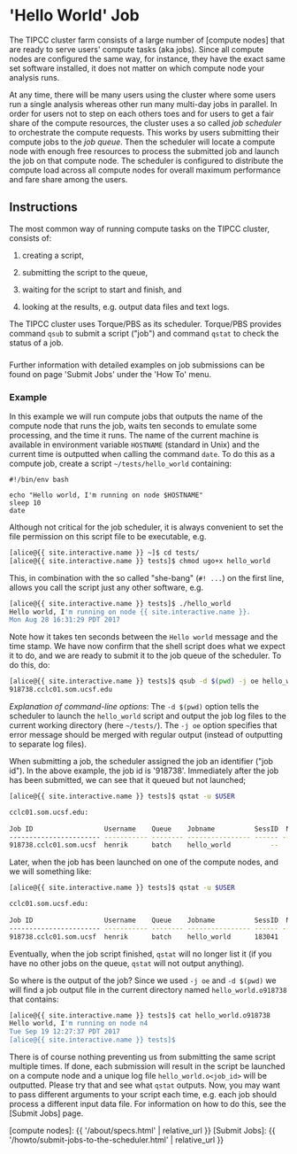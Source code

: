 # 'Hello World' Job

The TIPCC cluster farm consists of a large number of [compute nodes] that are ready to serve users' compute tasks (aka jobs).  Since all compute nodes are configured the same way, for instance, they have the exact same set software installed, it does not matter on which compute node your analysis runs.

At any time, there will be many users using the cluster where some users run a single analysis whereas other run many multi-day jobs in parallel.  In order for users not to step on each others toes and for users to get a fair share of the compute resources, the cluster uses a so called _job scheduler_ to orchestrate the compute requests.  This works by users submitting their compute jobs to the _job queue_.  Then the scheduler will locate a compute node with enough free resources to process the submitted job and launch the job on that compute node.  The scheduler is configured to distribute the compute load across all compute nodes for overall maximum performance and fare share among the users.


## Instructions

The most common way of running compute tasks on the TIPCC cluster, consists of:

1. creating a script,

2. submitting the script to the queue,

3. waiting for the script to start and finish, and

4. looking at the results, e.g. output data files and text logs.

The TIPCC cluster uses Torque/PBS as its scheduler. Torque/PBS provides command `qsub` to submit a script ("job") and command `qstat` to check the status of a job.


<div class="alert alert-info" role="alert" style="margin-top: 3ex">
Further information with detailed examples on job submissions can be found on page 'Submit Jobs' under the 'How To' menu.
</div>


### Example

In this example we will run compute jobs that outputs the name of the compute node that runs the job, waits ten seconds to emulate some processing, and the time it runs.  The name of the current machine is available in environment variable `HOSTNAME` (standard in Unix) and the current time is outputted when calling the command `date`.  To do this as a compute job, create a script `~/tests/hello_world` containing:

```
#!/bin/env bash

echo "Hello world, I'm running on node $HOSTNAME"
sleep 10
date
```

Although not critical for the job scheduler, it is always convenient to set the file permission on this script file to be executable, e.g.
```sh
[alice@{{ site.interactive.name }} ~]$ cd tests/
[alice@{{ site.interactive.name }} tests]$ chmod ugo+x hello_world
```
This, in combination with the so called "she-bang" (`#! ...`) on the first line, allows you call the script just any other software, e.g.
```sh
[alice@{{ site.interactive.name }} tests]$ ./hello_world
Hello world, I'm running on node {{ site.interactive.name }}.
Mon Aug 28 16:31:29 PDT 2017
```
Note how it takes ten seconds between the `Hello world` message and the time stamp.  We have now confirm that the shell script does what we expect it to do, and we are ready to submit it to the job queue of the scheduler.  To do this, do:
```sh
[alice@{{ site.interactive.name }} tests]$ qsub -d $(pwd) -j oe hello_world
918738.cclc01.som.ucsf.edu
```
_Explanation of command-line options_: The `-d $(pwd)` option tells the scheduler to launch the `hello_world` script and output the job log files to the current working directory (here `~/tests/`).  The `-j oe` option specifies that error message should be merged with regular output (instead of outputting to separate log files). 

When submitting a job, the scheduler assigned the job an identifier ("job id").  In the above example, the job id is '918738'.  Immediately after the job has been submitted, we can see that it queued but not launched;
```sh
[alice@{{ site.interactive.name }} tests]$ qstat -u $USER

cclc01.som.ucsf.edu: 
                                                                                  Req'd    Req'd       Elap
Job ID                  Username    Queue    Jobname          SessID  NDS   TSK   Memory   Time    S   Time
----------------------- ----------- -------- ---------------- ------ ----- ------ ------ --------- - ---------
918738.cclc01.som.ucsf  henrik      batch    hello_world          --     1      1    --   99:23:59 Q        --
```

Later, when the job has been launched on one of the compute nodes, and we will something like:
```sh
[alice@{{ site.interactive.name }} tests]$ qstat -u $USER

cclc01.som.ucsf.edu: 
                                                                                  Req'd    Req'd       Elap
Job ID                  Username    Queue    Jobname          SessID  NDS   TSK   Memory   Time    S   Time
----------------------- ----------- -------- ---------------- ------ ----- ------ ------ --------- - ---------
918738.cclc01.som.ucsf  henrik      batch    hello_world      183041     1      1    --   99:23:59 R  00:00:05
```

Eventually, when the job script finished, `qstat` will no longer list it (if you have no other jobs on the queue, `qstat` will not output anything).

So where is the output of the job?  Since we used `-j oe` and `-d $(pwd)` we will find a job output file in the current directory named `hello_world.o918738` that contains:
```sh
[alice@{{ site.interactive.name }} tests]$ cat hello_world.o918738
Hello world, I'm running on node n4
Tue Sep 19 12:27:37 PDT 2017
[alice@{{ site.interactive.name }} tests]$ 
```

There is of course nothing preventing us from submitting the same script multiple times.  If done, each submission will result in the script be launched on a compute node and a unique log file `hello_world.o<job_id>` will be outputted.  Please try that and see what `qstat` outputs.   Now, you may want to pass different arguments to your script each time, e.g. each job should process a different input data file.  For information on how to do this, see the [Submit Jobs] page.


[compute nodes]: {{ '/about/specs.html' | relative_url }}
[Submit Jobs]: {{ '/howto/submit-jobs-to-the-scheduler.html' | relative_url }}
